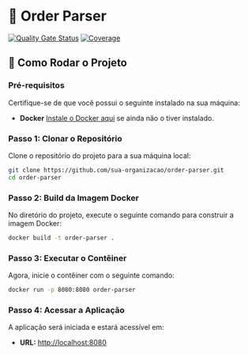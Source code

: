 # 🛒 Order Parser
[![Quality Gate Status](https://sonarcloud.io/api/project_badges/measure?project=victorfconti_order-parser&metric=alert_status)](https://sonarcloud.io/summary/new_code?id=victorfconti_order-parser)
[![Coverage](https://sonarcloud.io/api/project_badges/measure?project=victorfconti_order-parser&metric=coverage)](https://sonarcloud.io/summary/new_code?id=victorfconti_order-parser)
## 🚀 Como Rodar o Projeto
### Pré-requisitos
Certifique-se de que você possui o seguinte instalado na sua máquina:
- **Docker**
  [Instale o Docker aqui](https://docs.docker.com/get-docker/) se ainda não o tiver instalado.

### Passo 1: Clonar o Repositório
Clone o repositório do projeto para a sua máquina local:
``` bash
git clone https://github.com/sua-organizacao/order-parser.git
cd order-parser
```
### Passo 2: Build da Imagem Docker
No diretório do projeto, execute o seguinte comando para construir a imagem Docker:
``` bash
docker build -t order-parser .
```
### Passo 3: Executar o Contêiner
Agora, inicie o contêiner com o seguinte comando:
``` bash
docker run -p 8080:8080 order-parser
```
### Passo 4: Acessar a Aplicação
A aplicação será iniciada e estará acessível em:
- **URL:** [http://localhost:8080](http://localhost:8080)

